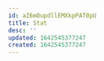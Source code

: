 ```yaml
---
id: aZ6mOupdllEMXkpPAT0pU
title: Stat
desc: ''
updated: 1642545377247
created: 1642545377247
---
```


